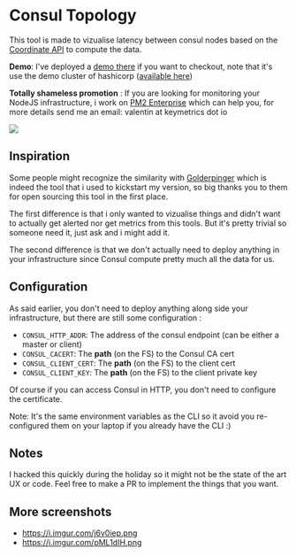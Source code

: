 # Consul Topology

This tool is made to vizualise latency between consul nodes based on the [Coordinate API](https://www.consul.io/docs/internals/coordinates.html) to compute the data.

**Demo**: I've deployed a [demo there](https://consul-topology-demo.cloud.pm2.io/) if you want to checkout, note that it's use the demo cluster of hashicorp ([available here](https://demo.consul.io/))


**Totally shameless promotion** : If you are looking for monitoring your NodeJS infrastructure, i work on [PM2 Enterprise](https://pm2.io/enterprise) which can help you, for more details send me an email: valentin at keymetrics dot io


![](https://i.imgur.com/j6v0iep.png)


## Inspiration

Some people might recognize the similarity with [Golderpinger](https://github.com/bloomberg/goldpinger) which is indeed the tool that i used to kickstart my version, so big thanks you to them for open sourcing this tool in the first place.

The first difference is that i only wanted to vizualise things and didn't want to actually get alerted nor get metrics from this tools. But it's pretty trivial so someone need it, just ask and i might add it.

The second difference is that we don't actually need to deploy anything in your infrastructure since Consul compute pretty much all the data for us.

## Configuration

As said earlier, you don't need to deploy anything along side your infrastructure, but there are still some configuration :

- `CONSUL_HTTP_ADDR`: The address of the consul endpoint (can be either a master or client)
- `CONSUL_CACERT`: The **path** (on the FS) to the Consul CA cert
- `CONSUL_CLIENT_CERT`: The **path** (on the FS) to the client cert
- `CONSUL_CLIENT_KEY`: The **path** (on the FS) to the client private key

Of course if you can access Consul in HTTP, you don't need to configure the certificate.

Note: It's the same environment variables as the CLI so it avoid you re-configured them on your laptop if you already have the CLI :)

## Notes

I hacked this quickly during the holiday so it might not be the state of the art UX or code. Feel free to make a PR to implement the things that you want.


## More screenshots
- https://i.imgur.com/j6v0iep.png
- https://i.imgur.com/pML1dIH.png